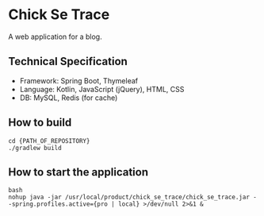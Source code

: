 # Chick Se Trace
A web application for a blog.

## Technical Specification
- Framework: Spring Boot, Thymeleaf
- Language: Kotlin, JavaScript (jQuery), HTML, CSS
- DB: MySQL, Redis (for cache)

## How to build
```
cd {PATH_OF_REPOSITORY}
./gradlew build
```

## How to start the application
```
bash
nohup java -jar /usr/local/product/chick_se_trace/chick_se_trace.jar --spring.profiles.active={pro | local} >/dev/null 2>&1 &
```
 

